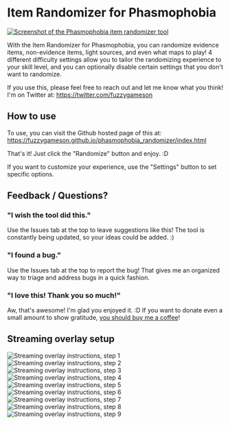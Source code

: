 # Item Randomizer for Phasmophobia

[![Screenshot of the Phasmophobia item randomizer tool](img/readme/example-screenshot.png)](https://fuzzygameson.github.io/phasmophobia_randomizer/index.html)

With the Item Randomizer for Phasmophobia, you can randomize evidence items, non-evidence items, light sources, and even what maps to play! 4 different difficulty settings allow you to tailor the randomizing experience to your skill level, and you can optionally disable certain settings that you don't want to randomize.

If you use this, please feel free to reach out and let me know what you think! I'm on Twitter at: https://twitter.com/fuzzygameson 

## How to use

To use, you can visit the Github hosted page of this at: 
https://fuzzygameson.github.io/phasmophobia_randomizer/index.html

That's it! Just click the "Randomize" button and enjoy. :D 

If you want to customize your experience, use the "Settings" button to set specific options.

## Feedback / Questions?

### "I wish the tool did this."

Use the Issues tab at the top to leave suggestions like this! The tool is constantly being updated, so your ideas could be added. :)

### "I found a bug."

Use the Issues tab at the top to report the bug! That gives me an organized way to triage and address bugs in a quick fashion.

### "I love this! Thank you so much!"

Aw, that's awesome! I'm glad you enjoyed it. :D If you want to donate even a small amount to show gratitude, [you should buy me a coffee](https://www.buymeacoffee.com/fuzzygames)!

## Streaming overlay setup

![Streaming overlay instructions, step 1](img/readme/chroma-instructions-1.png)
![Streaming overlay instructions, step 2](img/readme/chroma-instructions-2.png)
![Streaming overlay instructions, step 3](img/readme/chroma-instructions-3.png)
![Streaming overlay instructions, step 4](img/readme/chroma-instructions-4.png)
![Streaming overlay instructions, step 5](img/readme/chroma-instructions-5.png)
![Streaming overlay instructions, step 6](img/readme/chroma-instructions-6.png)
![Streaming overlay instructions, step 7](img/readme/chroma-instructions-7.png)
![Streaming overlay instructions, step 8](img/readme/chroma-instructions-8.png)
![Streaming overlay instructions, step 9](img/readme/chroma-instructions-9.png)
